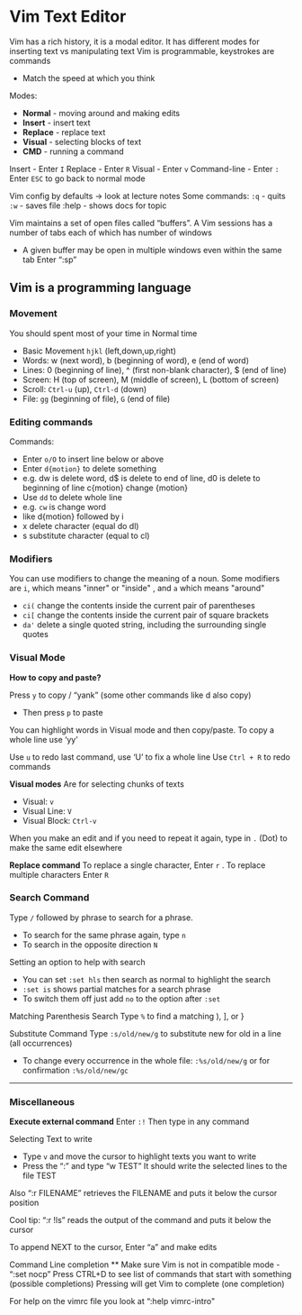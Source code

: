 
# Vim Text Editor

Vim has a rich history, it is a modal editor. It has different modes for inserting text vs manipulating text
Vim is programmable, keystrokes are commands
- Match the speed at which you think

Modes:
- **Normal** - moving around and making edits
- **Insert** - insert text
- **Replace** - replace text
- **Visual** - selecting blocks of text
- **CMD** - running a command

Insert - Enter `I`
Replace - Enter `R`
Visual - Enter `v`
Command-line - Enter `:`
Enter `ESC` to go back to normal mode

Vim config by defaults -> look at lecture notes
Some commands:
`:q` - quits
`:w` - saves file
:help <topic> - shows docs for topic


Vim maintains a set of open files called “buffers”. A Vim sessions has a number of tabs each of which has number of windows
- A given buffer may be open in multiple windows even within the same tab
Enter “:sp”


## Vim is a programming language 



### Movement
You should spent most of your time in Normal time
- Basic Movement `hjkl` (left,down,up,right)
- Words: w (next word), b (beginning of word), e (end of word)
- Lines: 0 (beginning of line), ^ (first non-blank character), $ (end of line)
- Screen: H (top of screen), M (middle of screen), L (bottom of screen)
- Scroll: `Ctrl-u` (up), `Ctrl-d` (down)
- File: `gg` (beginning of file), `G` (end of file)


### Editing commands

Commands:
- Enter `o/O` to insert line below or above
- Enter `d{motion}` to delete something
- e.g. dw is delete word, d$ is delete to end of line, d0 is delete to beginning of line
c{motion} change {motion}
- Use `dd` to delete whole line
- e.g. `cw` is change word
- like d{motion} followed by i
- x delete character (equal do dl)
- s substitute character (equal to cl)

### Modifiers
You can use modifiers to change the meaning of a noun. Some modifiers are `i`, which means "inner" or "inside"
, and `a` which means "around"

- `ci(` change the contents inside the current pair of parentheses
- `ci[` change the contents inside the current pair of square brackets
- `da'` delete a single quoted string, including the surrounding single quotes

### Visual Mode

**How to copy and paste?**

Press `y` to copy / “yank” (some other commands like d also copy)
- Then press `p` to paste

You can highlight words in Visual mode and then copy/paste. To copy a whole line use ‘yy’ 

Use `u` to redo last command, use ‘U’ to fix a whole line
Use `Ctrl + R` to redo commands

**Visual modes**
Are for selecting chunks of texts
* Visual: `v`
* Visual Line: `V`
* Visual Block: `Ctrl-v`

When you make an edit and if you need to repeat it again, type in `.` (Dot) to make the same edit elsewhere

**Replace command**
To replace a single character, Enter `r` . To replace multiple characters Enter `R` 

### Search Command
Type `/` followed by phrase to search for a phrase.
- To search for the same phrase again, type `n`
- To search in the opposite direction `N`

Setting an option to help with search
- You can set `:set hls` then search as normal to highlight the search
- `:set is` shows partial matches for a search phrase
- To switch them off just add `no` to the option after `:set`

Matching Parenthesis Search
Type `%` to find a matching ), ], or }

Substitute Command
Type `:s/old/new/g` to substitute new for old in a line (all occurrences)
- To change every occurrence in the whole file: `:%s/old/new/g` or for confirmation `:%s/old/new/gc`

---

### Miscellaneous

**Execute external command**
Enter `:!` Then type in any command

Selecting Text to write
- Type `v` and move the cursor to highlight texts you want to write
- Press the “:” and type “w TEST”
It should write the selected lines to the file TEST

Also “:r FILENAME” retrieves the FILENAME and puts it below the cursor position

Cool tip: “:r !ls” reads the output of the command and puts it below the cursor

To append NEXT to the cursor, Enter “a” and make edits

Command Line completion **
Make sure Vim is not in compatible mode - “:set nocp”
Press CTRL+D to see list of commands that start with something (possible completions)
Pressing <TAB> will get Vim to complete (one completion)

For help on the vimrc file you look at “:help vimrc-intro"





